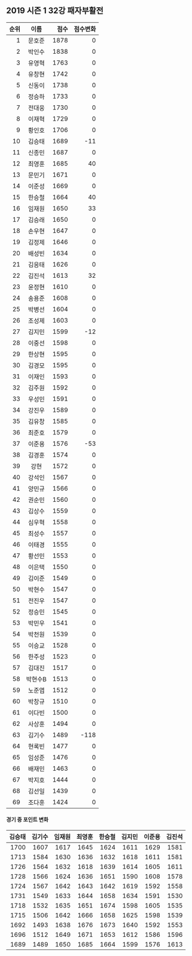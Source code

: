 ## 2019 시즌 1 32강 패자부활전

| 순위 | 이름 | 점수 | 점수변화 |
|---:|:---:|---:|---:|
|  1 |   문호준 | 1878 |    0 |
|  2 |   박인수 | 1838 |    0 |
|  3 |   유영혁 | 1763 |    0 |
|  4 |   유창현 | 1742 |    0 |
|  5 |   신동이 | 1738 |    0 |
|  6 |   정승하 | 1733 |    0 |
|  7 |   전대웅 | 1730 |    0 |
|  8 |   이재혁 | 1729 |    0 |
|  9 |   황인호 | 1706 |    0 |
| 10 |   김승태 | 1689 |  -11 |
| 11 |   신종민 | 1687 |    0 |
| 12 |   최영훈 | 1685 |   40 |
| 13 |   문민기 | 1671 |    0 |
| 14 |   이준성 | 1669 |    0 |
| 15 |   한승철 | 1664 |   40 |
| 16 |   임재원 | 1650 |   33 |
| 17 |   김승래 | 1650 |    0 |
| 18 |   손우현 | 1647 |    0 |
| 19 |   김정제 | 1646 |    0 |
| 20 |   배성빈 | 1634 |    0 |
| 21 |   김응태 | 1626 |    0 |
| 22 |   김진석 | 1613 |   32 |
| 23 |   윤정현 | 1610 |    0 |
| 24 |   송용준 | 1608 |    0 |
| 25 |   박병선 | 1604 |    0 |
| 26 |   조성제 | 1603 |    0 |
| 27 |   김지민 | 1599 |  -12 |
| 28 |   이중선 | 1598 |    0 |
| 29 |   한상현 | 1595 |    0 |
| 30 |   김경모 | 1595 |    0 |
| 31 |   이재인 | 1593 |    0 |
| 32 |   김주원 | 1592 |    0 |
| 33 |   우성민 | 1591 |    0 |
| 34 |   강진우 | 1589 |    0 |
| 35 |   김유창 | 1585 |    0 |
| 36 |   최준호 | 1579 |    0 |
| 37 |   이준용 | 1576 |  -53 |
| 38 |   김경훈 | 1574 |    0 |
| 39 |     강현 | 1572 |    0 |
| 40 |   강석인 | 1567 |    0 |
| 41 |   양민규 | 1566 |    0 |
| 42 |   권순민 | 1560 |    0 |
| 43 |   김상수 | 1559 |    0 |
| 44 |   심우혁 | 1558 |    0 |
| 45 |   최성수 | 1557 |    0 |
| 46 |   이태경 | 1555 |    0 |
| 47 |   황선민 | 1553 |    0 |
| 48 |   이은택 | 1550 |    0 |
| 49 |   김이준 | 1549 |    0 |
| 50 |   박현수 | 1547 |    0 |
| 51 |   전진우 | 1547 |    0 |
| 52 |   정승민 | 1545 |    0 |
| 53 |   박민우 | 1541 |    0 |
| 54 |   박천원 | 1539 |    0 |
| 55 |   이승교 | 1528 |    0 |
| 56 |   한주성 | 1523 |    0 |
| 57 |   김대진 | 1517 |    0 |
| 58 |  박현수B | 1513 |    0 |
| 59 |   노준엽 | 1512 |    0 |
| 60 |   박창규 | 1510 |    0 |
| 61 |   이다빈 | 1500 |    0 |
| 62 |   사상훈 | 1494 |    0 |
| 63 |   김기수 | 1489 | -118 |
| 64 |   현록빈 | 1477 |    0 |
| 65 |   임성준 | 1476 |    0 |
| 66 |   배재민 | 1463 |    0 |
| 67 |   박지호 | 1444 |    0 |
| 68 |   김선일 | 1439 |    0 |
| 69 |   조다훈 | 1424 |    0 |

#### 경기 중 포인트 변화

|    김승태 |    김기수 |    임재원 |    최영훈 |    한승철 |    김지민 |    이준용 |    김진석 |
| ------:| ------:| ------:| ------:| ------:| ------:| ------:| ------:|
| 1700 | 1607 | 1617 | 1645 | 1624 | 1611 | 1629 | 1581 |
| 1713 | 1584 | 1630 | 1636 | 1632 | 1618 | 1611 | 1581 |
| 1726 | 1564 | 1632 | 1618 | 1639 | 1614 | 1605 | 1611 |
| 1728 | 1566 | 1624 | 1636 | 1651 | 1590 | 1608 | 1578 |
| 1724 | 1567 | 1642 | 1643 | 1642 | 1619 | 1592 | 1558 |
| 1731 | 1549 | 1633 | 1644 | 1658 | 1634 | 1591 | 1530 |
| 1718 | 1532 | 1635 | 1651 | 1674 | 1598 | 1605 | 1535 |
| 1715 | 1506 | 1642 | 1666 | 1658 | 1625 | 1598 | 1539 |
| 1692 | 1493 | 1638 | 1676 | 1673 | 1640 | 1592 | 1553 |
| 1696 | 1512 | 1649 | 1671 | 1653 | 1612 | 1586 | 1596 |
| 1689 | 1489 | 1650 | 1685 | 1664 | 1599 | 1576 | 1613 |
